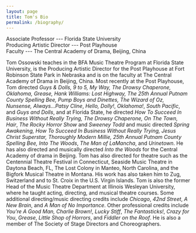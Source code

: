 ```yaml
---
layout: page
title: Tom's Bio
permalink: /biography/
---
```


Associate Professor --- Florida State University  
Producing Artistic Director --- Post Playhouse  
Faculty --- The Central Academy of Drama, Beijing, China

Tom Ossowski teaches in the BFA Music Theatre Program at Florida State University, is the Producing Artistic Director for the Post Playhouse at Fort Robinson State Park in Nebraska and is on the faculty at The Central Academy of Drama in Beijing, China. Most recently at the Post Playhouse, Tom directed *Guys & Dolls, 9 to 5, My Way, The Drowsy Chaperone, Oklahoma, Grease, Hank Williams: Lost Highway, The 25th Annual Putnam County Spelling Bee, Pump Boys and Dinettes, The Wizard of Oz, Nunsense, Always…Patsy Cline*, *Hello, Dolly!*, *Oklahoma!*, *South Pacific*, and *Guys and Dolls*, and at Florida State, he directed *How To Succeed In Business Without Really Trying, The Drowsy Chaperone, On The Town, Hair*, *The Rocky Horror Show* and *Sweeney Todd* and music directed *Spring Awakening, How To Succeed In Business Without Really Trying, Jesus Christ Superstar, Thoroughly Modern Millie, 25th Annual Putnam County Spelling Bee, Into The Woods*, *The Man of LaMancha*, and *Urinetown*. He has also directed and musically directed *Into the Woods* for the Central Academy of drama in Beijing. Tom has also directed for theatre such as the Centennial Theatre Festival in Connecticut, Seaside Music Theatre in Daytona Beach, FL, The Lost Colony in Manteo, North Carolina, and the Bigfork Musical Theatre in Montana. His work has also taken him to Zug, Switzerland and to St. Croix in the U.S. Virgin Islands. Tom is also the former Head of the Music Theatre Department at Illinois Wesleyan University, where he taught acting, directing, and musical theatre courses. Some additional directing/music directing credits include *Chicago*, *42nd Street*, *A New Brain*, and *A Man of No Importance*. Other professional credits include *You’re A Good Man, Charlie Brown!*, *Lucky Stiff*, *The Fantasticks!*, *Crazy for You*, *Grease*, *Little Shop of Horrors*, and *Fiddler on the Roof*. He is also a member of The Society of Stage Directors and Choreographers.
